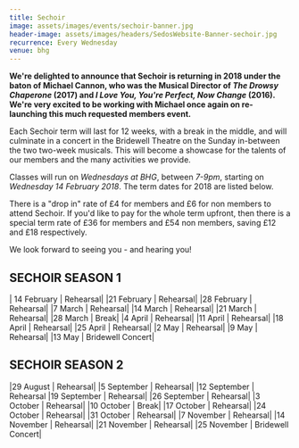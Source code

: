 ```yaml
---
title: Sechoir
image: assets/images/events/sechoir-banner.jpg
header-image: assets/images/headers/SedosWebsite-Banner-sechoir.jpg
recurrence: Every Wednesday
venue: bhg
---
```


**We're delighted to announce that Sechoir is returning in 2018 under the baton of Michael Cannon, who was the Musical Director of _The Drowsy Chaperone_ (2017) and _I Love You, You're Perfect, Now Change_ (2016). We're very excited to be working with Michael once again on re-launching this much requested members event.**

Each Sechoir term will last for 12 weeks, with a break in the middle, and will culminate in a concert in the Bridewell Theatre on the Sunday in-between the two two-week musicals. This will become a showcase for the talents of our members and the many activities we provide.

Classes will run on *Wednesdays at BHG*, between *7-9pm*, starting on *Wednesday 14 February 2018*. The term dates for 2018 are listed below.

There is a "drop in" rate of £4 for members and £6 for non members to attend Sechoir. If you'd like to pay for the whole term upfront, then there is a special term rate of £36 for members and £54 non members, saving £12 and £18 respectively.

We look forward to seeing you - and hearing you!

## SECHOIR SEASON 1

| 14 February | Rehearsal|
|21 February	| Rehearsal|
|28 February	| Rehearsal|
|7	March | Rehearsal|
|14 March	| Rehearsal|
|21 March	| Rehearsal|
|28 March	| Break|
|4	April | Rehearsal|
|11 April	| Rehearsal|
|18 April	| Rehearsal|
|25 April	| Rehearsal|
|2	May | Rehearsal|
|9	May | Rehearsal|
|13	May | Bridewell Concert|

## SECHOIR SEASON 2

|29 August	| Rehearsal|
|5	September | Rehearsal|
|12 September	| Rehearsal
|19 September	| Rehearsal|
|26	September | Rehearsal|
|3	October | Rehearsal|
|10 October	| Break|
|17	October | Rehearsal|
|24 October	| Rehearsal|
|31 October	| Rehearsal|
|7 November | Rehearsal|
|14 November | Rehearsal|
|21 November | Rehearsal|
|25 November | Bridewell Concert|
